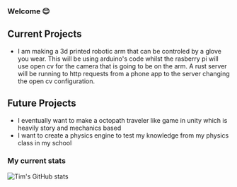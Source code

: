 ### Welcome 😊


## Current Projects
<ul>
    <li>I am making a 3d printed robotic arm that can be controled by a glove you wear. This will be using arduino's code whilst the rasberry pi will use open cv for the camera that is going to be on the arm. A rust server will be running to http requests from a phone app to the server changing the open cv configuration.
</ul>

## Future Projects
<ul>
    <li>I eventually want to make a octopath traveler like game in unity which is heavily story and mechanics based
    <li>I want to create a physics engine to test my knowledge from my physics class in my school
</ul>




### My current stats
![Tim's GitHub stats](https://github-readme-stats.vercel.app/api?username=ecume&show_icons=true&theme=tokyonight)
